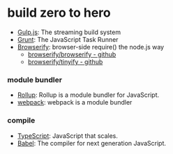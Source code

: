 # build zero to hero

* [Gulp.js](https://gulpjs.com/): The streaming build system
* [Grunt](https://gruntjs.com/): The JavaScript Task Runner
* [Browserify](http://browserify.org/): browser-side require() the node.js way
  * [browserify/browserify - github](https://github.com/browserify/browserify)
  * [browserify/tinyify - github](https://github.com/browserify/tinyify)

### module bundler

* [Rollup](https://rollupjs.org/guide/en): Rollup is a module bundler for JavaScript.
* [webpack](https://webpack.js.org/): webpack is a module bundler

### compile
* [TypeScript](https://www.typescriptlang.org/): JavaScript that scales.
* [Babel](https://babeljs.io/): The compiler for next generation JavaScript.